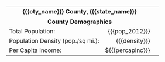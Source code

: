 <table class="temp-tbl-data">
  <tr><th colspan="3" class="center">{{{cty_name}}} County, {{{state_name}}}</th><td></tr>
  <tr><th colspan="3" class="center"<strong>County Demographics</strong></th></tr>

  <tr><td colspan="2" class="left">Total Population:</td>
      <td class=right>{{{pop_2012}}}</td></tr>

  <tr><td colspan="2" class="left">Population Density (pop./sq mi.):</td>
      <td class=right>{{{density}}}</td></tr>

  <tr><td colspan="2" class="left">Per Capita Income:</td>
      <td class=right>${{{percapinc}}}</td></tr>
</table>


<style type="text/css">
.ts-map .wax-tooltip {
  max-width:50px !important;
  max-height:300px !important;
  overflow:visible !important;
  width:auto\9 !important;
}
.temp-tbl-data td.right {
text-align: right;}
.temp-tbl-data th.center{
text-align: center;}
.temp-tbl-data td.left{
text-align td.left;}
.temp-tbl-data td, .temp-tbl-data th{
border: none;}
</style>
